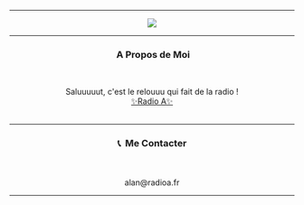 -----
<p align = "center">
<img src="https://i.pinimg.com/originals/88/94/d8/8894d8d8f5e3f8eff0cc3de07e7af162.gif">
</p>

-----
### <p align="center"> &nbsp;A Propos de Moi</p>
<br>
<p align="center">
  Saluuuuut, c'est le relouuu qui fait de la radio ! 
  <br>
  <a href="https://radioa.fr">✨Radio A✨</a>
  <br>
  <br>
</p>

-----
### <p align="center">📞 &nbsp;Me Contacter</p>
<p align="center">
  <br>
  <br>
  alan@radioa.fr
</p>

-----
